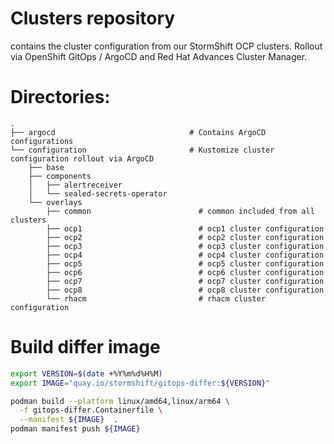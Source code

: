 # Clusters repository

contains the cluster configuration from our StormShift OCP clusters.
Rollout via OpenShift GitOps / ArgoCD and Red Hat Advances Cluster Manager.

# Directories:
```
.
├── argocd                              # Contains ArgoCD configurations
└── configuration                       # Kustomize cluster configuration rollout via ArgoCD
    ├── base
    ├── components
    │   ├── alertreceiver
    │   └── sealed-secrets-operator
    └── overlays
        ├── common                        # common included from all clusters
        ├── ocp1                          # ocp1 cluster configuration
        ├── ocp2                          # ocp2 cluster configuration
        ├── ocp3                          # ocp3 cluster configuration
        ├── ocp4                          # ocp4 cluster configuration
        ├── ocp5                          # ocp5 cluster configuration
        ├── ocp6                          # ocp6 cluster configuration
        ├── ocp7                          # ocp7 cluster configuration
        ├── ocp8                          # ocp8 cluster configuration
        └── rhacm                         # rhacm cluster configuration
```



# Build differ image

```bash
export VERSION=$(date +%Y%m%d%H%M)
export IMAGE="quay.io/stormshift/gitops-differ:${VERSION}"

podman build --platform linux/amd64,linux/arm64 \
  -f gitops-differ.Containerfile \
  --manifest ${IMAGE}  .
podman manifest push ${IMAGE}

```